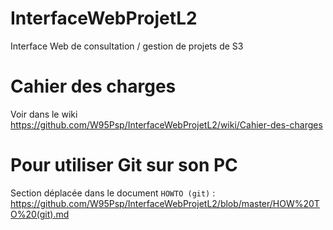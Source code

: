 # InterfaceWebProjetL2
Interface Web de consultation / gestion de projets de S3

# Cahier des charges
Voir dans le wiki https://github.com/W95Psp/InterfaceWebProjetL2/wiki/Cahier-des-charges

# Pour utiliser Git sur son PC
Section déplacée dans le document ```HOWTO (git)``` :
https://github.com/W95Psp/InterfaceWebProjetL2/blob/master/HOW%20TO%20(git).md

